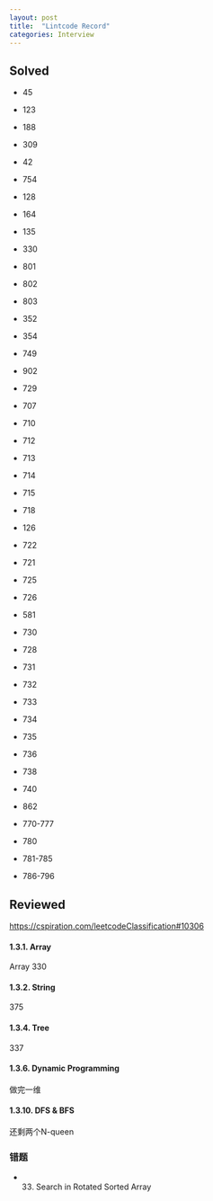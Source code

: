 ```yaml
---
layout: post
title:  "Lintcode Record"
categories: Interview
---
```

## Solved
* 45
* 123
* 188
* 309
* 42

* 754 
* 128
* 164
* 135 
* 330

* 801
* 802
* 803 
* 352   
* 354

* 749
* 902 
* 729
* 707
* 710

* 712
* 713
* 714
* 715
* 718

* 126
* 722
* 721
* 725
* 726

* 581 
* 730
* 728
* 731
* 732

* 733
* 734
* 735
* 736
* 738

* 740
* 862
* 770-777
* 780
* 781-785

* 786-796

## Reviewed
https://cspiration.com/leetcodeClassification#10306

#### 1.3.1. Array
Array 330
#### 1.3.2. String  
375
#### 1.3.4. Tree
337
#### 1.3.6. Dynamic Programming
做完一维

#### 1.3.10. DFS & BFS
还剩两个N-queen

### 错题
* 33. Search in Rotated Sorted Array
